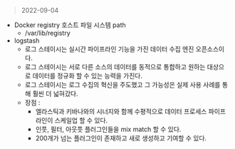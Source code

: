 > 2022-09-04

- Docker registry 호스트 파일 시스템 path
  - /var/lib/registry
- logstash
  - 로그 스테이시는 실시간 파이프라인 기능을 가진 데이터 수집 엔진 오픈소스이다.
  - 로그 스테이시는 서로 다른 소스의 데이터를 동적으로 통합하고 원하는 대상으로 데이터를 정규화 할 수 있는 능력을 가진다.
  - 로그 스테이시는 로그 수집의 혁신을 주도했고 그 가능성은 실제 사용 사례를 통해 훨씬 더 넓혀갔다.
  - 장점 :
    - 엘라스틱과 키바나와의 시너지와 함께 수평적으로 데이터 프로세스 파이프라인이 스케일업 할 수 있다.
    - 인풋, 필터, 아웃풋 플러그인들을 mix match 할 수 있다.
    - 200개가 넘는 플러그인이 존재하고 새로 생성하고 기여할 수 있다.